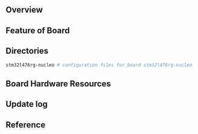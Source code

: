 ## Overview

## Feature of Board

## Directories

```sh
stm32l476rg-nucleo # configuration files for board stm32l476rg-nucleo
```

## Board Hardware Resources

## Update log

## Reference
